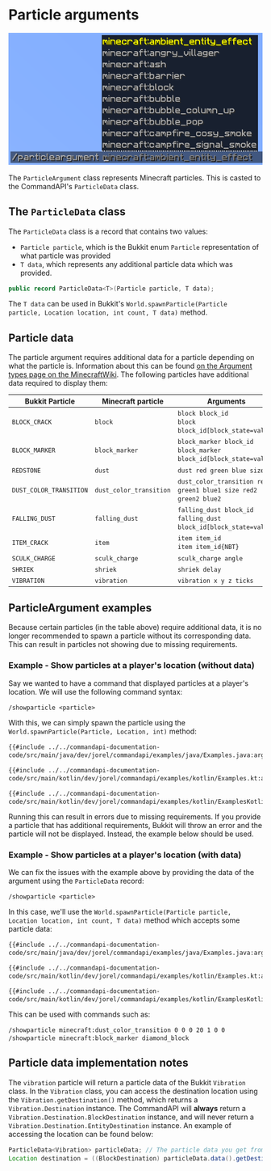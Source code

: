 # Particle arguments

![A particle argument suggesting a list of Minecraft particle effects](./images/arguments/particle.png)

The `ParticleArgument` class represents Minecraft particles. This is casted to the CommandAPI's `ParticleData` class.

## The `ParticleData` class

The `ParticleData` class is a record that contains two values:

- `Particle particle`, which is the Bukkit enum `Particle` representation of what particle was provided
- `T data`, which represents any additional particle data which was provided.

```java
public record ParticleData<T>(Particle particle, T data);
```

The `T data` can be used in Bukkit's `World.spawnParticle(Particle particle, Location location, int count, T data)` method.

## Particle data

The particle argument requires additional data for a particle depending on what the particle is. Information about this can be found [on the Argument types page on the MinecraftWiki](https://minecraft.fandom.com/wiki/Argument_types#particle). The following particles have additional data required to display them:

| Bukkit Particle         | Minecraft particle      | Arguments                                                             |
|-------------------------|-------------------------|-----------------------------------------------------------------------|
| `BLOCK_CRACK`           | `block`                 | `block block_id`<br>`block block_id[block_state=value]`               |
| `BLOCK_MARKER`          | `block_marker`          | `block_marker block_id`<br>`block_marker block_id[block_state=value]` |
| `REDSTONE`              | `dust`                  | `dust red green blue size`                                            |
| `DUST_COLOR_TRANSITION` | `dust_color_transition` | `dust_color_transition red1 green1 blue1 size red2 green2 blue2`      |
| `FALLING_DUST`          | `falling_dust`          | `falling_dust block_id`<br>`falling_dust block_id[block_state=value]` |
| `ITEM_CRACK`            | `item`                  | `item item_id`<br>`item item_id{NBT}`                                 |
| `SCULK_CHARGE`          | `sculk_charge`          | `sculk_charge angle`                                                  |
| `SHRIEK`                | `shriek`                | `shriek delay`                                                        |
| `VIBRATION`             | `vibration`             | `vibration x y z ticks`                                               |

## ParticleArgument examples

Because certain particles (in the table above) require additional data, it is no longer recommended to spawn a particle without its corresponding data. This can result in particles not showing due to missing requirements.

<div class="warning">

### Example - Show particles at a player's location (without data)

Say we wanted to have a command that displayed particles at a player's location. We will use the following command syntax:

```mccmd
/showparticle <particle>
```

With this, we can simply spawn the particle using the `World.spawnParticle(Particle, Location, int)` method:

<div class="multi-pre">

```java,Java
{{#include ../../commandapi-documentation-code/src/main/java/dev/jorel/commandapi/examples/java/Examples.java:argumentParticle1}}
```

```kotlin,Kotlin
{{#include ../../commandapi-documentation-code/src/main/kotlin/dev/jorel/commandapi/examples/kotlin/Examples.kt:argumentParticle1}}
```

```kotlin,Kotlin_DSL
{{#include ../../commandapi-documentation-code/src/main/kotlin/dev/jorel/commandapi/examples/kotlin/ExamplesKotlinDSL.kt:argumentParticle1}}
```

</div>

Running this can result in errors due to missing requirements. If you provide a particle that has additional requirements, Bukkit will throw an error and the particle will not be displayed. Instead, the example below should be used.

</div>

<div class="example">

### Example - Show particles  at a player's location (with data)

We can fix the issues with the example above by providing the data of the argument using the `ParticleData` record:

```mccmd
/showparticle <particle>
```

In this case, we'll use the `World.spawnParticle(Particle particle, Location location, int count, T data)` method which accepts some particle data:

<div class="multi-pre">

```java,Java
{{#include ../../commandapi-documentation-code/src/main/java/dev/jorel/commandapi/examples/java/Examples.java:argumentParticle2}}
```

```kotlin,Kotlin
{{#include ../../commandapi-documentation-code/src/main/kotlin/dev/jorel/commandapi/examples/kotlin/Examples.kt:argumentParticle2}}
```

```kotlin,Kotlin_DSL
{{#include ../../commandapi-documentation-code/src/main/kotlin/dev/jorel/commandapi/examples/kotlin/ExamplesKotlinDSL.kt:argumentParticle2}}
```

</div>

This can be used with commands such as:

```mccmd
/showparticle minecraft:dust_color_transition 0 0 0 20 1 0 0
/showparticle minecraft:block_marker diamond_block
```

</div>

## Particle data implementation notes

The `vibration` particle will return a particle data of the Bukkit `Vibration` class. In the `Vibration` class, you can access the destination location using the `Vibration.getDestination()` method, which returns a `Vibration.Destination` instance. The CommandAPI will **always** return a `Vibration.Destination.BlockDestination` instance, and will never return a `Vibration.Destination.EntityDestination` instance. An example of accessing the location can be found below:

```java
ParticleData<Vibration> particleData; // The particle data you get from your argument
Location destination = ((BlockDestination) particleData.data().getDestination()).getLocation();
```

